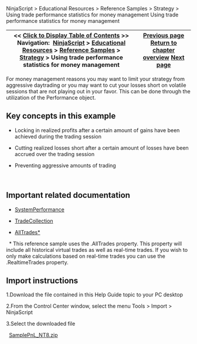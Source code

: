 ﻿
NinjaScript \> Educational Resources \> Reference Samples \> Strategy \> Using trade performance statistics for money management
Using trade performance statistics for money management

| \<\< [Click to Display Table of Contents](using_trade_performance_statis.md) \>\> **Navigation:**     [NinjaScript](ninjascript.md) \> [Educational Resources](educational_resources.md) \> [Reference Samples](reference_samples.md) \> [Strategy](strategy2.md) \> Using trade performance statistics for money management | [Previous page](using_isrising_and_isfalling_c.md) [Return to chapter overview](strategy2.md) [Next page](tips.md) |
| --- | --- |

For money management reasons you may want to limit your strategy from aggressive daytrading or you may want to cut your losses short on volatile sessions that are not playing out in your favor. This can be done through the utilization of the Performance object.
## 
## Key concepts in this example
- Locking in realized profits after a certain amount of gains have been achieved during the trading session

- Cutting realized losses short after a certain amount of losses have been accrued over the trading session

- Preventing aggressive amounts of trading

 
## Important related documentation
- [SystemPerformance](systemperformance.md)

- [TradeCollection](tradecollection.md)

- [AllTrades\*](alltrades.md)

 
\* This reference sample uses the .AllTrades property. This property will include all historical virtual trades as well as real\-time trades. If you wish to only make calculations based on real\-time trades you can use the .RealtimeTrades property.
 
## Import instructions
1\.Download the file contained in this Help Guide topic to your PC desktop

2\.From the Control Center window, select the menu Tools \> Import \> NinjaScript

3\.Select the downloaded file

 
[SamplePnL\_NT8\.zip](https://ninjatrader.com/support/helpGuides/nt8/samples/SamplePnL_NT8.zip)
